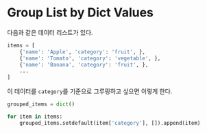 # Group List by Dict Values

다음과 같은 데이터 리스트가 있다.

```python
items = [
    {'name': 'Apple', 'category': 'fruit', },
    {'name': 'Tomato', 'category': 'vegetable', },
    {'name': 'Banana', 'category': 'fruit', },
    ...
]
```

이 데이터를 `category`를 기준으로 그루핑하고 싶으면 이렇게 한다.

```python
grouped_items = dict()

for item in items:
    grouped_items.setdefault(item['category'], []).append(item)
```
